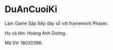 # DuAnCuoiKi

Làm Game Sắp Xếp dãy số với framework Phaser.

Họ và tên: Hoàng Anh Dương.

Mã SV: 18020396.